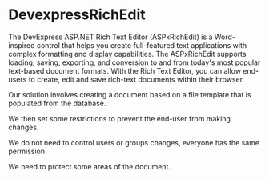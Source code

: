 # DevexpressRichEdit

The DevExpress ASP.NET Rich Text Editor (ASPxRichEdit) is a Word-inspired control that helps you create full-featured text applications with complex formatting and display capabilities. The ASPxRichEdit supports loading, saving, exporting, and conversion to and from today's most popular text-based document formats. With the Rich Text Editor, you can allow end-users to create, edit and save rich-text documents within their browser.

Our solution involves creating a document based on a file template that is populated from the database.

We then set some restrictions to prevent the end-user from making changes.

We do not need to control users or groups changes, everyone has the same permission.

We need to protect some areas of the document.
